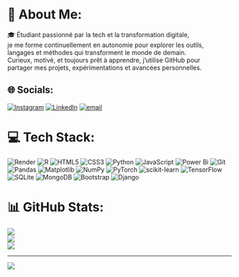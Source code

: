 # 💫 About Me:
🎓 Étudiant passionné par la tech et la transformation digitale,<br> je me forme continuellement en autonomie pour explorer les outils,<br> langages et méthodes qui transforment le monde de demain.<br> Curieux, motivé, et toujours prêt à apprendre, j’utilise GitHub pour<br> partager mes projets, expérimentations et avancées personnelles.


## 🌐 Socials:
[![Instagram](https://img.shields.io/badge/Instagram-%23E4405F.svg?logo=Instagram&logoColor=white)](https://instagram.com/alisghir) [![LinkedIn](https://img.shields.io/badge/LinkedIn-%230077B5.svg?logo=linkedin&logoColor=white)](https://linkedin.com/in/alisghir) [![email](https://img.shields.io/badge/Email-D14836?logo=gmail&logoColor=white)](mailto:alisghir015@gmail.com) 

# 💻 Tech Stack:
![Render](https://img.shields.io/badge/Render-%46E3B7.svg?style=flat&logo=render&logoColor=white) ![R](https://img.shields.io/badge/r-%23276DC3.svg?style=flat&logo=r&logoColor=white) ![HTML5](https://img.shields.io/badge/html5-%23E34F26.svg?style=flat&logo=html5&logoColor=white) ![CSS3](https://img.shields.io/badge/css3-%231572B6.svg?style=flat&logo=css3&logoColor=white) ![Python](https://img.shields.io/badge/python-3670A0?style=flat&logo=python&logoColor=ffdd54) ![JavaScript](https://img.shields.io/badge/javascript-%23323330.svg?style=flat&logo=javascript&logoColor=%23F7DF1E) ![Power Bi](https://img.shields.io/badge/power_bi-F2C811?style=flat&logo=powerbi&logoColor=black) ![Git](https://img.shields.io/badge/git-%23F05033.svg?style=flat&logo=git&logoColor=white) ![Pandas](https://img.shields.io/badge/pandas-%23150458.svg?style=flat&logo=pandas&logoColor=white) ![Matplotlib](https://img.shields.io/badge/Matplotlib-%23ffffff.svg?style=flat&logo=Matplotlib&logoColor=black) ![NumPy](https://img.shields.io/badge/numpy-%23013243.svg?style=flat&logo=numpy&logoColor=white) ![PyTorch](https://img.shields.io/badge/PyTorch-%23EE4C2C.svg?style=flat&logo=PyTorch&logoColor=white) ![scikit-learn](https://img.shields.io/badge/scikit--learn-%23F7931E.svg?style=flat&logo=scikit-learn&logoColor=white) ![TensorFlow](https://img.shields.io/badge/TensorFlow-%23FF6F00.svg?style=flat&logo=TensorFlow&logoColor=white) ![SQLite](https://img.shields.io/badge/sqlite-%2307405e.svg?style=flat&logo=sqlite&logoColor=white) ![MongoDB](https://img.shields.io/badge/MongoDB-%234ea94b.svg?style=flat&logo=mongodb&logoColor=white) ![Bootstrap](https://img.shields.io/badge/bootstrap-%238511FA.svg?style=flat&logo=bootstrap&logoColor=white) ![Django](https://img.shields.io/badge/django-%23092E20.svg?style=flat&logo=django&logoColor=white)
# 📊 GitHub Stats:
![](https://github-readme-stats.vercel.app/api?username=alisghir1&theme=dark&hide_border=false&include_all_commits=false&count_private=false)<br/>
![](https://nirzak-streak-stats.vercel.app/?user=alisghir1&theme=dark&hide_border=false)<br/>
![](https://github-readme-stats.vercel.app/api/top-langs/?username=alisghir1&theme=dark&hide_border=false&include_all_commits=false&count_private=false&layout=compact)

---
[![](https://visitcount.itsvg.in/api?id=alisghir1&icon=0&color=0)](https://visitcount.itsvg.in)

<!-- Proudly created with GPRM ( https://gprm.itsvg.in ) -->
